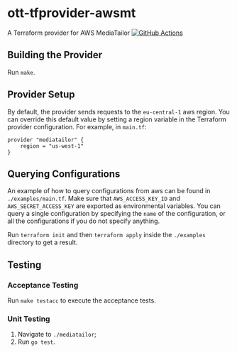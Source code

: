 # ott-tfprovider-awsmt
A Terraform provider for AWS MediaTailor
[![GitHub Actions](https://github.com/spring-media/ott-tfprovider-awsmt/workflows/CI/badge.svg?branch=main)](https://github.com/spring-media/ott-tfprovider-awsmt/actions?workflow=CI)

## Building the Provider

Run `make`.

## Provider Setup

By default, the provider sends requests to the `eu-central-1` aws region. You can override this default value by setting a region variable in the Terraform provider configuration.
For example, in `main.tf`:
```
provider "mediatailor" {
    region = "us-west-1"
}
```

## Querying Configurations

An example of how to query configurations from aws can be found in `./examples/main.tf`. Make sure that `AWS_ACCESS_KEY_ID` and `AWS_SECRET_ACCESS_KEY` are exported as environmental variables.
You can query a single configuration by specifying the `name` of the configuration, or all the configurations if you do not specify anything.

Run `terraform init` and then `terraform apply` inside the `./examples` directory to get a result.

## Testing

### Acceptance Testing
Run `make testacc` to execute the acceptance tests.

### Unit Testing
1. Navigate to `./mediatailor`;
2. Run `go test`.